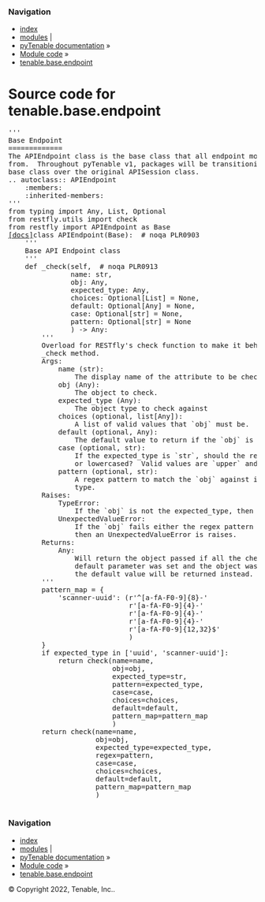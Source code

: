 <!DOCTYPE html>
<html lang="en">
  <head>
    <meta charset="utf-8" />
    <meta name="viewport" content="width=device-width, initial-scale=1.0" />
    <link rel="index" title="Index" href="../../../genindex.md" />
  </head><body>
    <div class="related" role="navigation" aria-label="related navigation">
      <h3>Navigation</h3>
      <ul>
        <li class="right" style="margin-right: 10px">
          <a href="../../../genindex.md" title="General Index"
             accesskey="I">index</a></li>
        <li class="right" >
          <a href="../../../py-modindex.md" title="Python Module Index"
             >modules</a> |</li>
        <li class="nav-item nav-item-0"><a href="../../../README.md">pyTenable  documentation</a> &#187;</li>
          <li class="nav-item nav-item-1"><a href="../../index.md" accesskey="U">Module code</a> &#187;</li>
        <li class="nav-item nav-item-this"><a href="">tenable.base.endpoint</a></li> 
      </ul>
    </div>  
    <div class="document">
      <div class="documentwrapper">
          <div class="body" role="main">
  <h1>Source code for tenable.base.endpoint</h1><div class="highlight"><pre>
<span></span><span class="sd">&#39;&#39;&#39;</span>
<span class="sd">Base Endpoint</span>
<span class="sd">=============</span>
<span class="sd">The APIEndpoint class is the base class that all endpoint modules will inherit</span>
<span class="sd">from.  Throughout pyTenable v1, packages will be transitioning to using this</span>
<span class="sd">base class over the original APISession class.</span>
<span class="sd">.. autoclass:: APIEndpoint</span>
<span class="sd">    :members:</span>
<span class="sd">    :inherited-members:</span>
<span class="sd">&#39;&#39;&#39;</span>
<span class="kn">from</span> <span class="nn">typing</span> <span class="kn">import</span> <span class="n">Any</span><span class="p">,</span> <span class="n">List</span><span class="p">,</span> <span class="n">Optional</span>
<span class="kn">from</span> <span class="nn">restfly.utils</span> <span class="kn">import</span> <span class="n">check</span>
<span class="kn">from</span> <span class="nn">restfly</span> <span class="kn">import</span> <span class="n">APIEndpoint</span> <span class="k">as</span> <span class="n">Base</span>
<div class="viewcode-block" id="APIEndpoint"><a class="viewcode-back" href="../../../tenable.base.md#tenable.base.endpoint.APIEndpoint">[docs]</a><span class="k">class</span> <span class="nc">APIEndpoint</span><span class="p">(</span><span class="n">Base</span><span class="p">):</span>  <span class="c1"># noqa PLR0903</span>
    <span class="sd">&#39;&#39;&#39;</span>
<span class="sd">    Base API Endpoint class</span>
<span class="sd">    &#39;&#39;&#39;</span>
    <span class="k">def</span> <span class="nf">_check</span><span class="p">(</span><span class="bp">self</span><span class="p">,</span>  <span class="c1"># noqa PLR0913</span>
               <span class="n">name</span><span class="p">:</span> <span class="nb">str</span><span class="p">,</span>
               <span class="n">obj</span><span class="p">:</span> <span class="n">Any</span><span class="p">,</span>
               <span class="n">expected_type</span><span class="p">:</span> <span class="n">Any</span><span class="p">,</span>
               <span class="n">choices</span><span class="p">:</span> <span class="n">Optional</span><span class="p">[</span><span class="n">List</span><span class="p">]</span> <span class="o">=</span> <span class="kc">None</span><span class="p">,</span>
               <span class="n">default</span><span class="p">:</span> <span class="n">Optional</span><span class="p">[</span><span class="n">Any</span><span class="p">]</span> <span class="o">=</span> <span class="kc">None</span><span class="p">,</span>
               <span class="n">case</span><span class="p">:</span> <span class="n">Optional</span><span class="p">[</span><span class="nb">str</span><span class="p">]</span> <span class="o">=</span> <span class="kc">None</span><span class="p">,</span>
               <span class="n">pattern</span><span class="p">:</span> <span class="n">Optional</span><span class="p">[</span><span class="nb">str</span><span class="p">]</span> <span class="o">=</span> <span class="kc">None</span>
               <span class="p">)</span> <span class="o">-&gt;</span> <span class="n">Any</span><span class="p">:</span>
        <span class="sd">&#39;&#39;&#39;</span>
<span class="sd">        Overload for RESTfly&#39;s check function to make it behave like the old</span>
<span class="sd">        _check method.</span>
<span class="sd">        Args:</span>
<span class="sd">            name (str):</span>
<span class="sd">                The display name of the attribute to be checked</span>
<span class="sd">            obj (Any):</span>
<span class="sd">                The object to check.</span>
<span class="sd">            expected_type (Any):</span>
<span class="sd">                The object type to check against</span>
<span class="sd">            choices (optional, list[Any]):</span>
<span class="sd">                A list of valid values that `obj` must be.</span>
<span class="sd">            default (optional, Any):</span>
<span class="sd">                The default value to return if the `obj` is `None`.</span>
<span class="sd">            case (optional, str):</span>
<span class="sd">                If the expected_type is `str`, should the resp be uppercased</span>
<span class="sd">                or lowercased?  Valid values are `upper` and `lower`.</span>
<span class="sd">            pattern (optional, str):</span>
<span class="sd">                A regex pattern to match the `obj` against if it is of a `str`</span>
<span class="sd">                type.</span>
<span class="sd">        Raises:</span>
<span class="sd">            TypeError:</span>
<span class="sd">                If the `obj` is not the expected_type, then raise a `TypeError`</span>
<span class="sd">            UnexpectedValueError:</span>
<span class="sd">                If the `obj` fails either the regex pattern or choices checks,</span>
<span class="sd">                then an UnexpectedValueError is raises.</span>
<span class="sd">        Returns:</span>
<span class="sd">            Any:</span>
<span class="sd">                Will return the object passed if all the checks succeed.  If a</span>
<span class="sd">                default parameter was set and the object was a NoneType, then</span>
<span class="sd">                the default value will be returned instead.</span>
<span class="sd">        &#39;&#39;&#39;</span>
        <span class="n">pattern_map</span> <span class="o">=</span> <span class="p">{</span>
            <span class="s1">&#39;scanner-uuid&#39;</span><span class="p">:</span> <span class="p">(</span><span class="sa">r</span><span class="s1">&#39;^[a-fA-F0-9]</span><span class="si">{8}</span><span class="s1">-&#39;</span>
                             <span class="sa">r</span><span class="s1">&#39;[a-fA-F0-9]</span><span class="si">{4}</span><span class="s1">-&#39;</span>
                             <span class="sa">r</span><span class="s1">&#39;[a-fA-F0-9]</span><span class="si">{4}</span><span class="s1">-&#39;</span>
                             <span class="sa">r</span><span class="s1">&#39;[a-fA-F0-9]</span><span class="si">{4}</span><span class="s1">-&#39;</span>
                             <span class="sa">r</span><span class="s1">&#39;[a-fA-F0-9]{12,32}$&#39;</span>
                             <span class="p">)</span>
        <span class="p">}</span>
        <span class="k">if</span> <span class="n">expected_type</span> <span class="ow">in</span> <span class="p">[</span><span class="s1">&#39;uuid&#39;</span><span class="p">,</span> <span class="s1">&#39;scanner-uuid&#39;</span><span class="p">]:</span>
            <span class="k">return</span> <span class="n">check</span><span class="p">(</span><span class="n">name</span><span class="o">=</span><span class="n">name</span><span class="p">,</span>
                         <span class="n">obj</span><span class="o">=</span><span class="n">obj</span><span class="p">,</span>
                         <span class="n">expected_type</span><span class="o">=</span><span class="nb">str</span><span class="p">,</span>
                         <span class="n">pattern</span><span class="o">=</span><span class="n">expected_type</span><span class="p">,</span>
                         <span class="n">case</span><span class="o">=</span><span class="n">case</span><span class="p">,</span>
                         <span class="n">choices</span><span class="o">=</span><span class="n">choices</span><span class="p">,</span>
                         <span class="n">default</span><span class="o">=</span><span class="n">default</span><span class="p">,</span>
                         <span class="n">pattern_map</span><span class="o">=</span><span class="n">pattern_map</span>
                         <span class="p">)</span>
        <span class="k">return</span> <span class="n">check</span><span class="p">(</span><span class="n">name</span><span class="o">=</span><span class="n">name</span><span class="p">,</span>
                     <span class="n">obj</span><span class="o">=</span><span class="n">obj</span><span class="p">,</span>
                     <span class="n">expected_type</span><span class="o">=</span><span class="n">expected_type</span><span class="p">,</span>
                     <span class="n">regex</span><span class="o">=</span><span class="n">pattern</span><span class="p">,</span>
                     <span class="n">case</span><span class="o">=</span><span class="n">case</span><span class="p">,</span>
                     <span class="n">choices</span><span class="o">=</span><span class="n">choices</span><span class="p">,</span>
                     <span class="n">default</span><span class="o">=</span><span class="n">default</span><span class="p">,</span>
                     <span class="n">pattern_map</span><span class="o">=</span><span class="n">pattern_map</span>
                     <span class="p">)</span></div>
</pre></div>
            <div class="clearer"></div>
          </div>
      </div>
      <div class="clearer"></div>
    </div>
    <div class="related" role="navigation" aria-label="related navigation">
      <h3>Navigation</h3>
      <ul>
        <li class="right" style="margin-right: 10px">
          <a href="../../../genindex.md" title="General Index"
             >index</a></li>
        <li class="right" >
          <a href="../../../py-modindex.md" title="Python Module Index"
             >modules</a> |</li>
        <li class="nav-item nav-item-0"><a href="../../../README.md">pyTenable  documentation</a> &#187;</li>
          <li class="nav-item nav-item-1"><a href="../../index.md" >Module code</a> &#187;</li>
        <li class="nav-item nav-item-this"><a href="">tenable.base.endpoint</a></li> 
      </ul>
    </div>
    <div class="footer" role="contentinfo">
        &#169; Copyright 2022, Tenable, Inc..
    </div>
  </body>
</html>